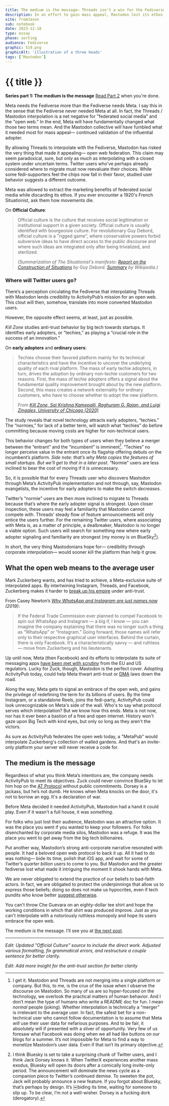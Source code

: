 ```yaml
---
title: The medium is the message— Threads isn't a win for the Fediverse 
description: In an effort to gain mass appeal, Mastodon lost its ethos, voice, and the hope for a more open web.
site: fromJason
sub: notebook
date: 2023-12-18
type: essay
phase: sorting
audience: Fediverse
graphic: 519.png
graphicAlt: 'illustration of a three heads'
tags: [‘Mastodon’]
---
```

# {{ title }}

**Series part 1: The medium is the message** [Read Part 2](https://www.fromjason.xyz/p/notebook/copy-acquire-kill-how-meta-could-pull-off-the-most-extraordinary-pivot-in-tech-history/) when you're done.

Meta needs the Fediverse more than the Fediverse needs Meta. I say this in the sense that the Fediverse never needed Meta at all. In fact, the Threads / Mastodon interpolation is a net negative for "federated social media” and the "open web.” In the end, Meta will have fundamentally changed what those two terms mean. And the Mastodon collective will have fumbled what it needed most for mass appeal— continued validation of the influential adopter.

By allowing Threads to interpolate with the Fediverse, Mastodon has risked the very thing that made it appealing— open web federation. This claim may seem paradoxical, sure, but only as much as interpolating with a closed system under uncertain terms. Twitter users who've perhaps already considered where to migrate must now reevaluate their choices. While some fedi-supporters feel the chips now fall in their favor, studied user behavior suggests a different outcome. 

Meta was allowed to extract the marketing benefits of federated social media while discarding its ethos. If you ever encounter a 1920's French Situationist, ask them how movements die. 

On **Official Culture**:

> Official culture is the culture that receives social legitimation or institutional support in a given society. Official culture is usually identified with bourgeoisie culture. For revolutionary Guy Debord, official culture is a "rigged game", where conservative powers forbid subversive ideas to have direct access to the public discourse and where such ideas are integrated only after being trivialized, and sterilized.
> 
> *(Summarization of The Situationist's manifesto: [Report on the Construction of Situations](https://www.cddc.vt.edu/sionline/si/report.html) by Guy Debord. [Summary](https://en.wikipedia.org/wiki/Report_on_the_Construction_of_Situations) by Wikipedia.)*

### Where will Twitter users go?

There’s a perception circulating the Fediverse that interpolating Threads with Mastodon lends credibility to ActivityPub’s mission for an open web. This clout will then, somehow, translate into more converted Mastodon users. 

However, the opposite effect seems, at least, just as possible. 

*Kill Zone* studies anti-trust behavior by big tech towards startups. It identifies early adopters, or “techies,” as playing a “crucial role in the success of an innovation.”

On **early adopters** and **ordinary users**:

> Techies choose their favored platform mainly for its technical characteristics and have the incentive to uncover the underlying quality of each rival platform. The mass of early techie adopters, in turn, drives the adoption by ordinary non-techie customers for two reasons. First, the mass of techie adopters offers a signal about the fundamental quality improvement brought about by the new platform. Second, this mass creates a network externality for ordinary customers, who have to choose whether to adopt the new platform. 
> 
> *From [Kill Zone, Sai Krishna Kamepalli, Raghuram G. Rajan, and Luigi Zingales, University of Chicago (2020)](https://bfi.uchicago.edu/wp-content/uploads/BFI_WP_202019.pdf)*

The study reveals that novel technology attracts early adopters, “techies.” The “normies,” for lack of a better term, will watch what “techies” do before committing because moving costs are higher for non-technical users.

This behavior changes for both types of users when they believe a merger between the “entrant” and the “incumbent” is imminent[^1]. “Techies” no longer perceive value in the entrant once its flagship offering debuts on the incumbent’s platform. *Side note: that’s why Meta copies the features of small startups. But we’ll get to that in a later post.* “Normie” users are less inclined to bear the cost of moving if it is unnecessary. 

So, it is possible that for every Threads user who discovers Mastodon through Meta’s ActivityPub implementation and not through, say, Mastodon evangelists, the incentive for early adopters to make the switch *decreases*. 

Twitter’s “normie” users are then more inclined to migrate to Threads because that’s where the early adopter signal is strongest. Upon closer inspection, these users may feel a familiarity that Mastodon cannot compete with. Threads’ steady flow of feature announcements will only entice the users further. For the remaining Twitter users, where associating with Meta is, as a matter of principle, a dealbreaker, Mastodon is no longer a viable option. Such users will search for something new where early adopter signaling and familiarity are strongest (my money is on BlueSky[^2]). 

In short, the very thing Mastodonians hope for— credibility through corporate interpolation— would sooner kill the platform than help it grow.

## What the open web means to the average user

Mark Zuckerberg wants, and has tried to achieve, a Meta-exclusive suite of interpolated apps. By intertwining Instagram, Threads, and Facebook, Zuckerberg makes it harder to [break up his empire](https://www.bangkokpost.com/world/1682732/breakup-isnt-the-answer-facebooks-zuckerberg-says) under anti-trust. 

From Casey Newton’s *[Why WhatsApp and Instagram are just names now](https://web.archive.org/web/20221206185804/https://www.getrevue.co/profile/caseynewton/issues/why-whatsapp-and-instagram-are-just-names-now-156738) (2019)*:

> If the Federal Trade Commission ever planned to compel Facebook to spin out WhatsApp and Instagram — a big if, I know — you can imagine the company explaining that there was no longer such a thing as “WhatsApp” or “Instagram.” Going forward, those names will refer only to their respective graphical user interfaces. Behind the curtain, there is only Facebook. It’s a characteristically savvy — and ruthless — move from Zuckerberg and his lieutenants.

Up until now, Meta (then Facebook) and its efforts to interpolate its suite of messaging apps [have been met with scrutiny](https://www.theverge.com/2023/12/5/23988879/instagram-facebook-meta-cross-platform-messaging-discontinued-mid-december-2023) from the EU and US regulators. Lucky for Zuck, though, Mastodon is the perfect cover. Adopting ActivityPub today, could help Meta thwart anti-trust or [DMA](https://digital-markets-act.ec.europa.eu/index_en) laws down the road. 

Along the way, Meta gets to signal an embrace of the open web, and gains the privilege of redefining the term for its billions of users. By the time Instagram, or a standalone Reels, joins the fedi-party, ActivityPub could look unrecognizable on Meta's side of the wall. Who's to say what protocol serves which interpolation? But we know how this ends. Meta is not now, nor has it ever been a bastion of a free and open internet. History won't gaze upon Big Tech with kind eyes, but only so long as they aren't the victors.

As sure as ActivityPub federates the open web today, a "MetaPub” would interpolate Zuckerberg's collection of walled gardens. And that's an invite-only platform your server will never receive a code for. 

## The medium is the message 

Regardless of what you think Meta’s intentions are, the company needs ActivityPub to meet its objectives. Zuck could never convince BlueSky to let him hop on the [AT Protocol](https://atproto.com) without public commitments. Dorsey is a jackass, but he’s not dumb. He knows when Meta knocks on the door, it's not to borrow an egg. It's a declaration of war.

Before Meta decided it needed ActivityPub, Mastodon had a hand it could play. Even if it wasn't a full house, it was *something*.

For folks who just lost their audience, Mastodon was an attractive option. It was the place you went if you wanted to keep your followers. For folks disenchanted by corporate media silos, Mastodon was a refuge. It was the place you went to get away from the big tech billionaires. 

Put another way, Mastodon’s strong anti-corporate narrative resonated with people. It had a beloved open web protocol to back it up. All it had to do was nothing— bide its time, polish that iOS app, and wait for some of Twitter’s *quarter billion* users to come to you. But Mastodon and the greater fediverse lost what made it intriguing the moment it shook hands with Meta. 

We are never obligated to extend the practice of our beliefs to bad-faith actors. In fact, we are obligated to protect the underpinnings that allow us to express those beliefs; doing so does not make us hypocrites, even if tech pundits who know better [suggest otherwise](https://daringfireball.net/linked/2023/06/19/not-that-kind-of-open). 

You can't throw Che Guevara on an eighty-dollar tee shirt and hope the working conditions in which that shirt was produced improve. Just as you can't interpolate with a notoriously ruthless monopoly and hope its users embrace the open web. 

The medium *is* the message. I’ll see you at [the next post](https://www.fromjason.xyz/p/notebook/copy-acquire-kill-how-meta-could-pull-off-the-most-extraordinary-pivot-in-tech-history/). 

---
*Edit: Updated "Official Culture" source to include the direct work. Adjusted various formatting, fix grammatical errors, and restructure a couple sentence for better clarity.*

*Edit: Add more insight for the anti-trust section for better clarity*

[^1]: I get it. Mastodon and Threads are not merging into a single platform or company. But this, to me, is the crux of the issue when I observe the discourse on Mastodon. So many of us are so hyper-focused on the technology, we overlook the practical matters of human behavior. And I don’t mean the type of humans who write a README doc for fun. I mean *normal* people (joking). Whether interpolation is technically a “merger” is irrelevant to the average user. In fact, the safest bet for a non-technical user who cannot follow documentation is to assume that Meta *will* use their user data for nefarious purposes. And to be fair, it absolutely will if presented with a sliver of opportunity. Very few of us foresaw what Facebook was doing when we all had like buttons on our blogs for a summer. It’s not impossible for Meta to find a way to monetize Mastodon’s user data. Even if that isn’t its primary objective. 

[^2]: I think Bluesky is set to take a surprising chunk of Twitter users, and I think Jack Dorsey knows it. When TwitterX experiences another mass exodus, Bluesky will open its doors after a comically long invite-only period. The announcement will dominate the news cycle as a companion piece to Twitter’s continued demise. To sweeten the pot, Jack will probably announce a new feature. If you forgot about Bluesky, that’s perhaps by design. It’s ￼biding its time, waiting for someone to slip up. To be clear, I’m not a well-wisher. Dorsey is a fucking dork (derogatory).
